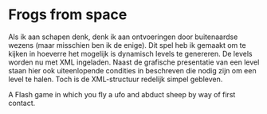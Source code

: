 <!--
  id: 2262
  slug: frogs-space
  type: fortpolio
  categories: Flash, game
  tags: Actionscript, Flash, interaction design, game, cool shit, concept
  clients: 
  collaboration: 
  prizes: 
  thumbnail: schapenII_4.jpg
  image: schapenII_4.jpg
  images: schapenII_5.jpg, schapen.jpg, schapen0.jpg, schapen1.jpg, schapen2.jpg, schapen3.jpg, schapen4.jpg, schapenII_1.jpg, schapenII_2.jpg, schapenII_3.jpg, schapenII_4.jpg
  inCv: false
  inPortfolio: true
  dateFrom: 2005-06-01
  dateTo: 2005-07-01
-->

# Frogs from space

<p>Als ik aan schapen denk, denk ik aan ontvoeringen door buitenaardse wezens (maar misschien ben ik de enige). Dit spel heb ik gemaakt om te kijken in hoeverre het mogelijk is dynamisch levels te genereren. De levels worden nu met XML ingeladen. Naast de grafische presentatie van een level staan hier ook uiteenlopende condities in beschreven die nodig zijn om een level te halen. Toch is de XML-structuur redelijk simpel gebleven.</p>
<p>A Flash game in which you fly a ufo and abduct sheep by way of first contact.</p>
